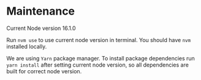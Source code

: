 # Maintenance

Current Node version 16.1.0

Run `nvm use` to use current node version in terminal.
You should have `nvm` installed locally.

We are using `Yarn` package manager. To install package dependencies run `yarn install` after setting current node version, so all dependencies are built for correct node version.


